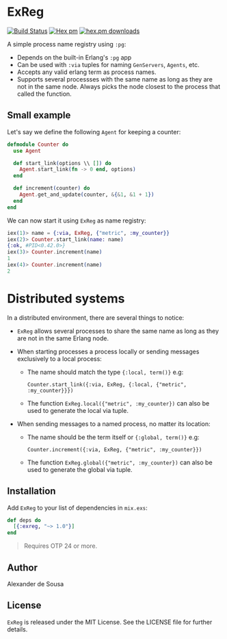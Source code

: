 # ExReg

[![Build Status](https://travis-ci.org/gmtprime/exreg.svg?branch=master)](https://travis-ci.org/gmtprime/exreg) [![Hex pm](http://img.shields.io/hexpm/v/exreg.svg?style=flat)](https://hex.pm/packages/exreg) [![hex.pm downloads](https://img.shields.io/hexpm/dt/exreg.svg?style=flat)](https://hex.pm/packages/exreg)

A simple process name registry using `:pg`:

- Depends on the built-in Erlang's `:pg` app
- Can be used with `:via` tuples for naming `GenServers`, `Agents`, etc.
- Accepts any valid erlang term as process names.
- Supports several processses with the same name as long as they are not in the
  same node. Always picks the node closest to the process that called the
  function.

## Small example

Let's say we define the following `Agent` for keeping a counter:

```elixir
defmodule Counter do
  use Agent

  def start_link(options \\ []) do
    Agent.start_link(fn -> 0 end, options)
  end

  def increment(counter) do
    Agent.get_and_update(counter, &{&1, &1 + 1})
  end
end
```

We can now start it using `ExReg` as name registry:

```elixir
iex(1)> name = {:via, ExReg, {"metric", :my_counter}}
iex(2)> Counter.start_link(name: name)
{:ok, #PID<0.42.0>}
iex(3)> Counter.increment(name)
1
iex(4)> Counter.increment(name)
2
```

# Distributed systems

In a distributed environment, there are several things to notice:

- `ExReg` allows several processes to share the same name as long as they are
  not in the same Erlang node.
- When starting processes a process locally or sending messages exclusively
  to a local process:

  * The name should match the type `{:local, term()}` e.g:
    ```
    Counter.start_link({:via, ExReg, {:local, {"metric", :my_counter}}})
    ```
  * The function `ExReg.local({"metric", :my_counter})` can also be used to
    generate the local via tuple.

- When sending messages to a named process, no matter its location:

  * The name should be the term itself or `{:global, term()}` e.g:
    ```
    Counter.increment({:via, ExReg, {"metric", :my_counter}})
    ```
  * The function `ExReg.global({"metric", :my_counter})` can also be used to
    generate the global via tuple.

## Installation

Add `ExReg` to your list of dependencies in `mix.exs`:

```elixir
def deps do
  [{:exreg, "~> 1.0"}]
end
```

> Requires OTP 24 or more.

## Author

Alexander de Sousa

## License

`ExReg` is released under the MIT License. See the LICENSE file for further
details.
